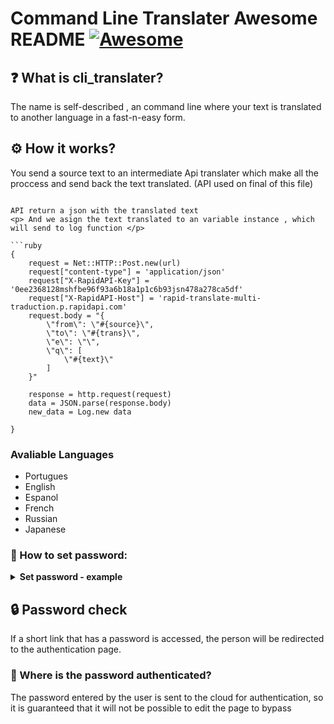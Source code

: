 # Command Line Translater Awesome README [![Awesome](https://cdn.jsdelivr.net/gh/sindresorhus/awesome@d7305f38d29fed78fa85652e3a63e154dd8e8829/media/badge.svg)](https://github.com/sindresorhus/awesome#readme)
## ❓ What is cli_translater?
The name is self-described , an command line where your text is translated to another language in a fast-n-easy form.

## ⚙️ How it works?
You send a source text to an intermediate Api translater which make all the proccess and send back the text translated. (API used on final of this file)
```

API return a json with the translated text
<p> And we asign the text translated to an variable instance , which will send to log function </p>

```ruby
{
    request = Net::HTTP::Post.new(url)
    request["content-type"] = 'application/json'
    request["X-RapidAPI-Key"] = '0ee2368128mshfbe96f93a6b18a1p1c6b93jsn478a278ca5df'
    request["X-RapidAPI-Host"] = 'rapid-translate-multi-traduction.p.rapidapi.com'
    request.body = "{
        \"from\": \"#{source}\",
        \"to\": \"#{trans}\",
        \"e\": \"\",
        \"q\": [
            \"#{text}\"
        ]
    }"

    response = http.request(request)
    data = JSON.parse(response.body)
    new_data = Log.new data

}
```

### Avaliable Languages

- Portugues
- English
- Espanol
- French
- Russian
- Japanese

</details>

### 🔐 How to set password:
<details>
  <summary><b>Set password - example </b></summary>
  
```py
# exemple in Python
import requests

data = {
  "token": "VXaK8WlI89Ya9ptx437ozLAatt2yUJ",
  "password": "mypassword",
  "url": "https://www.youtube.com/watch?v=dQw4w9WgXcQ&ab_channel=RickAstley"
}

response = requests.post(url="https://bitlink.vercel.app/api", data=data)
```

API return a json with the shortened link and the information that was recorded in the API database:

```json
{
"limit":null,
"password":"mypassword",
"short":"https://bitlink.vercel.app/CmnkWwvY",
"url":"https://www.youtube.com/watch?v=dQw4w9WgXcQ&ab_channel=RickAstley"
}
```

</details>

## 🔒 Password check
If a short link that has a password is accessed, the person will be redirected to the authentication page.

### 🔑 Where is the password authenticated? 
<a> The password entered by the user is sent to the cloud for authentication, so it is guaranteed that it will not be possible to edit the page to bypass
